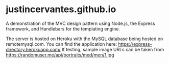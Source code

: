 # justincervantes.github.io
A demonstration of the MVC design pattern using Node.js, the Express framework, and Handlebars for the templating engine.

The server is hosted on Heroku with the MySQL database being hosted on remotemysql.com. 
You can find the application here: https://express-directory.herokuapp.com/
If testing, sample image URLs can be taken from https://randomuser.me/api/portraits/med/men/1.jpg
